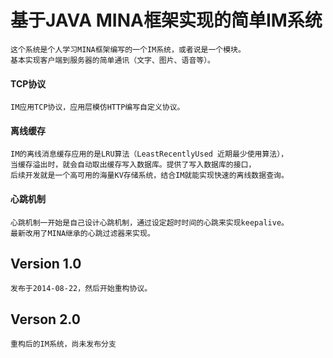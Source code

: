 基于JAVA MINA框架实现的简单IM系统
=================================
    这个系统是个人学习MINA框架编写的一个IM系统，或者说是一个模块。
    基本实现客户端到服务器的简单通讯（文字、图片、语音等）。

#### TCP协议
    IM应用TCP协议，应用层模仿HTTP编写自定义协议。

#### 离线缓存
    IM的离线消息缓存应用的是LRU算法（LeastRecentlyUsed 近期最少使用算法），
    当缓存溢出时，就会自动取出缓存写入数据库。提供了写入数据库的接口，
    后续开发就是一个高可用的海量KV存储系统，结合IM就能实现快速的离线数据查询。
    
#### 心跳机制
    心跳机制一开始是自己设计心跳机制，通过设定超时时间的心跳来实现keepalive。
    最新改用了MINA继承的心跳过滤器来实现。
   
    
## Version 1.0
    发布于2014-08-22，然后开始重构协议。
    
## Verson 2.0
    重构后的IM系统，尚未发布分支
